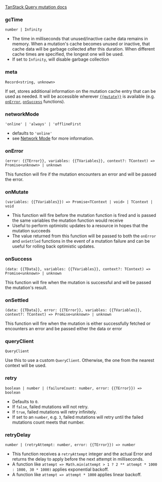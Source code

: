 <!--
<script setup>
const mutate = 'mutationFn'
const TData = 'TData'
const TError = 'TError'
const TVariables = 'TVariables'
</script>
-->

[TanStack Query mutation docs](https://tanstack.com/query/latest/docs/react/reference/useMutation)

### gcTime

`number | Infinity`

- The time in milliseconds that unused/inactive cache data remains in memory. When a mutation's cache becomes unused or inactive, that cache data will be garbage collected after this duration. When different cache times are specified, the longest one will be used.
- If set to `Infinity`, will disable garbage collection

### meta

`Record<string, unknown>`

If set, stores additional information on the mutation cache entry that can be used as needed. It will be accessible wherever [`{{mutate}}`](#mutate) is available (e.g. [`onError`](#onerror), [`onSuccess`](#onsuccess) functions).

### networkMode

`'online' | 'always' | 'offlineFirst`

- defaults to `'online'`
- see [Network Mode](https://tanstack.com/query/latest/docs/react/guides/network-mode) for more information.

### onError

`(error: {{TError}}, variables: {{TVariables}}, context?: TContext) => Promise<unknown> | unknown`

This function will fire if the mutation encounters an error and will be passed the error.

### onMutate

`(variables: {{TVariables}}) => Promise<TContext | void> | TContext | void`

- This function will fire before the mutation function is fired and is passed the same variables the mutation function would receive
- Useful to perform optimistic updates to a resource in hopes that the mutation succeeds
- The value returned from this function will be passed to both the `onError` and `onSettled` functions in the event of a mutation failure and can be useful for rolling back optimistic updates.

### onSuccess

`(data: {{TData}}, variables: {{TVariables}}, context?: TContext) => Promise<unknown> | unknown`

This function will fire when the mutation is successful and will be passed the mutation's result.

### onSettled

`(data: {{TData}}, error: {{TError}}, variables: {{TVariables}}, context?: TContext) => Promise<unknown> | unknown`

This function will fire when the mutation is either successfully fetched or encounters an error and be passed either the data or error

### queryClient

`QueryClient`

Use this to use a custom `QueryClient`. Otherwise, the one from the nearest context will be used.

### retry

`boolean | number | (failureCount: number, error: {{TError}}) => boolean`

- Defaults to `0`.
- If `false`, failed mutations will not retry.
- If `true`, failed mutations will retry infinitely.
- If set to an `number`, e.g. `3`, failed mutations will retry until the failed mutations count meets that number.

### retryDelay

`number | (retryAttempt: number, error: {{TError}}) => number`

- This function receives a `retryAttempt` integer and the actual Error and returns the delay to apply before the next attempt in milliseconds.
- A function like `attempt => Math.min(attempt > 1 ? 2 ** attempt * 1000 : 1000, 30 * 1000)` applies exponential backoff.
- A function like `attempt => attempt * 1000` applies linear backoff.